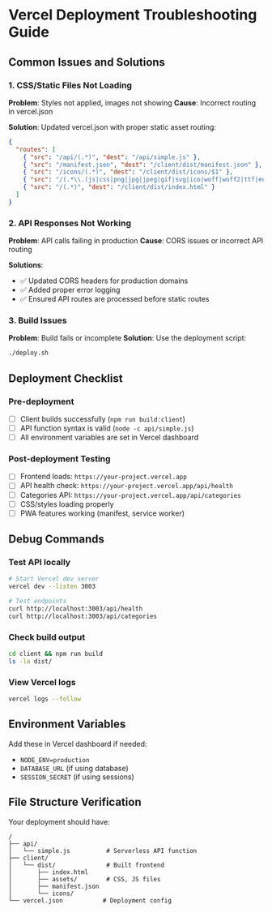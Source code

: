 # Vercel Deployment Troubleshooting Guide

## Common Issues and Solutions

### 1. CSS/Static Files Not Loading

**Problem**: Styles not applied, images not showing
**Cause**: Incorrect routing in vercel.json

**Solution**: Updated vercel.json with proper static asset routing:
```json
{
  "routes": [
    { "src": "/api/(.*)", "dest": "/api/simple.js" },
    { "src": "/manifest.json", "dest": "/client/dist/manifest.json" },
    { "src": "/icons/(.*)", "dest": "/client/dist/icons/$1" },
    { "src": "/(.*\\.(js|css|png|jpg|jpeg|gif|svg|ico|woff|woff2|ttf|eot))", "dest": "/client/dist/$1" },
    { "src": "/(.*)", "dest": "/client/dist/index.html" }
  ]
}
```

### 2. API Responses Not Working

**Problem**: API calls failing in production
**Cause**: CORS issues or incorrect API routing

**Solutions**:
- ✅ Updated CORS headers for production domains
- ✅ Added proper error logging
- ✅ Ensured API routes are processed before static routes

### 3. Build Issues

**Problem**: Build fails or incomplete
**Solution**: Use the deployment script:
```bash
./deploy.sh
```

## Deployment Checklist

### Pre-deployment
- [ ] Client builds successfully (`npm run build:client`)
- [ ] API function syntax is valid (`node -c api/simple.js`)
- [ ] All environment variables are set in Vercel dashboard

### Post-deployment Testing
- [ ] Frontend loads: `https://your-project.vercel.app`
- [ ] API health check: `https://your-project.vercel.app/api/health`
- [ ] Categories API: `https://your-project.vercel.app/api/categories`
- [ ] CSS/styles loading properly
- [ ] PWA features working (manifest, service worker)

## Debug Commands

### Test API locally
```bash
# Start Vercel dev server
vercel dev --listen 3003

# Test endpoints
curl http://localhost:3003/api/health
curl http://localhost:3003/api/categories
```

### Check build output
```bash
cd client && npm run build
ls -la dist/
```

### View Vercel logs
```bash
vercel logs --follow
```

## Environment Variables

Add these in Vercel dashboard if needed:
- `NODE_ENV=production`
- `DATABASE_URL` (if using database)
- `SESSION_SECRET` (if using sessions)

## File Structure Verification

Your deployment should have:
```
/
├── api/
│   └── simple.js          # Serverless API function
├── client/
│   └── dist/              # Built frontend
│       ├── index.html
│       ├── assets/        # CSS, JS files
│       ├── manifest.json
│       └── icons/
└── vercel.json           # Deployment config
```
